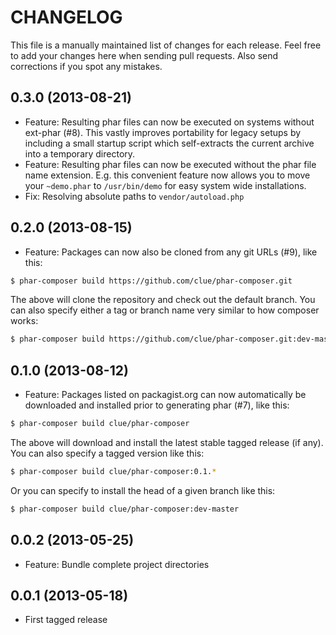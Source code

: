 # CHANGELOG

This file is a manually maintained list of changes for each release. Feel free
to add your changes here when sending pull requests. Also send corrections if
you spot any mistakes.

## 0.3.0 (2013-08-21)

* Feature: Resulting phar files can now be executed on systems without
ext-phar (#8). This vastly improves portability for legacy setups by including
a small startup script which self-extracts the current archive into a temporary
directory.
* Feature: Resulting phar files can now be executed without the phar file name
extension. E.g. this convenient feature now allows you to move your `~demo.phar`
to `/usr/bin/demo` for easy system wide installations.
* Fix: Resolving absolute paths to `vendor/autoload.php`

## 0.2.0 (2013-08-15)

* Feature: Packages can now also be cloned from any git URLs (#9), like this:

```bash
$ phar-composer build https://github.com/clue/phar-composer.git
```

The above will clone the repository and check out the default branch.
You can also specify either a tag or branch name very similar to how composer works:

```bash
$ phar-composer build https://github.com/clue/phar-composer.git:dev-master
```

## 0.1.0 (2013-08-12)

* Feature: Packages listed on packagist.org can now automatically be downloaded and installed
  prior to generating phar (#7), like this:

```bash
$ phar-composer build clue/phar-composer
```

The above will download and install the latest stable tagged release (if any).
You can also specify a tagged version like this:

```bash
$ phar-composer build clue/phar-composer:0.1.*
```

Or you can specify to install the head of a given branch like this:

```bash
$ phar-composer build clue/phar-composer:dev-master
```

## 0.0.2 (2013-05-25)

* Feature: Bundle complete project directories

## 0.0.1 (2013-05-18)

* First tagged release

